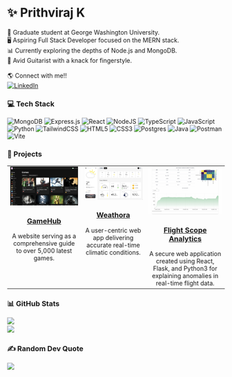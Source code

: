# ✨ Prithviraj K
🏫  Graduate student at George Washington University.<br>
🖥️  Aspiring Full Stack Developer focused on the MERN stack.<br>
📊  Currently exploring the depths of Node.js and MongoDB.<br>
🎸  Avid Guitarist with a knack for fingerstyle.<br><br>
🌎  Connect with me!! <br> [![LinkedIn](https://img.shields.io/badge/LinkedIn-%230077B5.svg?logo=linkedin&logoColor=white)](https://linkedin.com/in/prithkalai) 

### 💻 Tech Stack
![MongoDB](https://img.shields.io/badge/MongoDB-%234ea94b.svg?style=for-the-badge&logo=mongodb&logoColor=white)
![Express.js](https://img.shields.io/badge/express.js-%23404d59.svg?style=for-the-badge&logo=express&logoColor=%2361DAFB)
![React](https://img.shields.io/badge/react-%2320232a.svg?style=for-the-badge&logo=react&logoColor=%2361DAFB) 
![NodeJS](https://img.shields.io/badge/node.js-6DA55F?style=for-the-badge&logo=node.js&logoColor=white) 
![TypeScript](https://img.shields.io/badge/typescript-%23007ACC.svg?style=for-the-badge&logo=typescript&logoColor=white) 
![JavaScript](https://img.shields.io/badge/javascript-%23323330.svg?style=for-the-badge&logo=javascript&logoColor=%23F7DF1E) 
![Python](https://img.shields.io/badge/python-3670A0?style=for-the-badge&logo=python&logoColor=ffdd54)
![TailwindCSS](https://img.shields.io/badge/tailwindcss-%2338B2AC.svg?style=for-the-badge&logo=tailwind-css&logoColor=white)
![HTML5](https://img.shields.io/badge/html5-%23E34F26.svg?style=for-the-badge&logo=html5&logoColor=white) 
![CSS3](https://img.shields.io/badge/css3-%231572B6.svg?style=for-the-badge&logo=css3&logoColor=white)
![Postgres](https://img.shields.io/badge/postgres-%23316192.svg?style=for-the-badge&logo=postgresql&logoColor=white) 
![Java](https://img.shields.io/badge/java-%23ED8B00.svg?style=for-the-badge&logo=openjdk&logoColor=white) 
![Postman](https://img.shields.io/badge/Postman-FF6C37?style=for-the-badge&logo=postman&logoColor=white)
![Vite](https://img.shields.io/badge/vite-%23646CFF.svg?style=for-the-badge&logo=vite&logoColor=white)

### 🏁 Projects
<table>
  <tr>
    <td align="center" valign="top">
      <a href="https://game-hub-bice-nu.vercel.app">
        <img src="game-hub.jpg" alt="GameHub" width="500"/><br />
        <h3>GameHub</h3>
      </a>
      <span>A website serving as a comprehensive guide to over 5,000 latest games.</span>
    </td>
    <td align="center" valign="top">
      <a href="https://weathora.vercel.app">
        <img src="weathora.jpg" alt="Weathora" width="500"/><br />
        <h3>Weathora</h3> 
      </a>
      <span>A user-centric web app delivering accurate real-time climatic conditions.</span>
    </td>
     <td align="center" valign="top">
      <a href="https://youtu.be/zZ8Cx4nzJHo">
        <img src="flightscope.jpg" alt="Flight Scope Analytics" width="500"/><br />
        <h3>Flight Scope Analytics</h3> 
      </a>
      <span>A secure web application created using React, Flask, and Python3 for explaining anomalies in real-time flight data.</span>
    </td>
    <!-- Repeat the <td> block for more projects -->
  </tr>
</table>




### 📊 GitHub Stats
![](https://github-readme-streak-stats.herokuapp.com/?user=Prithvi0709&theme=radical&hide_border=true)<br/>
![](https://github-readme-stats.vercel.app/api/top-langs/?username=Prithvi0709&theme=radical&hide_border=true&include_all_commits=true&count_private=true&layout=compact)


### ✍️ Random Dev Quote
![](https://quotes-github-readme.vercel.app/api?type=horizontal&theme=radical)

<!-- Proudly created with GPRM ( https://gprm.itsvg.in ) -->
